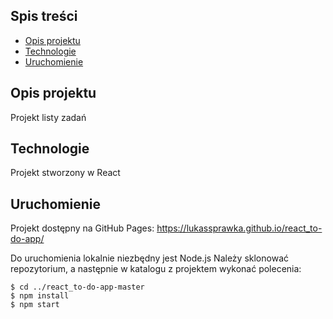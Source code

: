 ## Spis treści

- [Opis projektu](#opis-projektu)
- [Technologie](#technologie)
- [Uruchomienie](#uruchomienie)

## Opis projektu

Projekt listy zadań

## Technologie

Projekt stworzony w React

## Uruchomienie

Projekt dostępny na GitHub Pages: https://lukassprawka.github.io/react_to-do-app/

Do uruchomienia lokalnie niezbędny jest Node.js Należy sklonować repozytorium, a następnie w katalogu z projektem wykonać polecenia:

```
$ cd ../react_to-do-app-master
$ npm install
$ npm start
```
